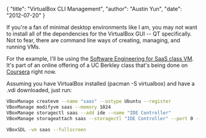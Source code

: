 {
    "title": "VirtualBox CLI Management",
    "author": "Austin Yun",
    "date": "2012-07-20"
}

If you're a fan of minimal desktop environments like I am, you may not want to install all of the dependencies for the VirtualBox GUI -- QT specifically.
Not to fear, there are command line ways of creating, managing, and running VMs.

For the example, I'll be using the [Software Engineering for SaaS class VM][1].
It's part of an online offering of a UC Berkley class that's being done on [Coursera][2] right now.

Assuming you have VirtualBox installed (pacman -S virtualbox) and have a .vdi downloaded, just run:
```bash
VBoxManage createvm --name "saas" --ostype Ubuntu --register
VBoxManage modifyvm saas --memory 1024
VBoxManage storagectl saas --add ide --name "IDE Controller"
VBoxManage storageattach saas --storagectl "IDE Controller" --port 0 --device 0 --type hdd --medium saasbook-vm-0.8.5.vdi

VBoxSDL -vm saas --fullscreen
```
[1]: http://class.coursera.org/saas-2012-003/class/index
[2]: http://www.coursera.org/
